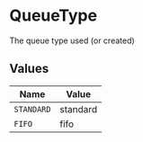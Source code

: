 # QueueType

The queue type used (or created)


## Values

| Name       | Value      |
| ---------- | ---------- |
| `STANDARD` | standard   |
| `FIFO`     | fifo       |